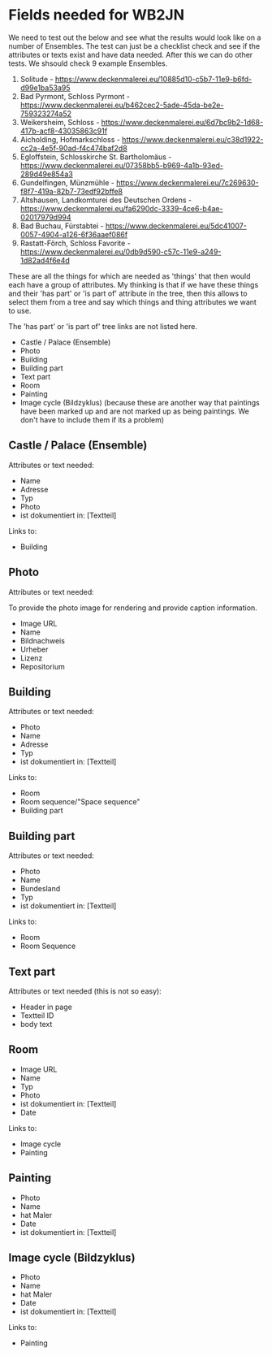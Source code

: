 # Fields needed for WB2JN

We need to test out the below and see what the results would look like on a number of Ensembles. The test can just be a checklist check and see if the attributes or texts exist and have data needed. After this we can do other tests. We shsould check 9 example Ensembles.

  1. Solitude - https://www.deckenmalerei.eu/10885d10-c5b7-11e9-b6fd-d99e1ba53a95
  2. Bad Pyrmont, Schloss Pyrmont - https://www.deckenmalerei.eu/b462cec2-5ade-45da-be2e-759323274a52 
  3. Weikersheim, Schloss - https://www.deckenmalerei.eu/6d7bc9b2-1d68-417b-acf8-43035863c91f
  4. Aicholding, Hofmarkschloss - https://www.deckenmalerei.eu/c38d1922-cc2a-4e5f-90ad-f4c474baf2d8
  5. Egloffstein, Schlosskirche St. Bartholomäus - https://www.deckenmalerei.eu/07358bb5-b969-4a1b-93ed-289d49e854a3 
  6. Gundelfingen, Münzmühle - https://www.deckenmalerei.eu/7c269630-f8f7-419a-82b7-73edf92bffe8
  7. Altshausen, Landkomturei des Deutschen Ordens - https://www.deckenmalerei.eu/fa6290dc-3339-4ce6-b4ae-02017979d994 
  8. Bad Buchau, Fürstabtei - https://www.deckenmalerei.eu/5dc41007-0057-4904-a126-6f36aaef086f 
  9. Rastatt-Förch, Schloss Favorite - https://www.deckenmalerei.eu/0db9d590-c57c-11e9-a249-1d82ad4f6e4d 

These are all the things for which are needed as 'things' that then would each have a group of attributes. My thinking is that if we have these things and their 'has part' or 'is part of' attribute in the tree, then this allows to select them from a tree and say which things and thing attributes we want to use.

The 'has part' or 'is part of' tree links are not listed here.

  - Castle / Palace (Ensemble)
  - Photo
  - Building
  - Building part
  - Text part
  - Room
  - Painting
  - Image cycle (Bildzyklus) (because these are another way that paintings have been marked up and are not marked up as being paintings. We don't have to include them if its a problem)

## Castle / Palace (Ensemble)

Attributes or text needed:

  - Name
  - Adresse
  - Typ
  - Photo
  - ist dokumentiert in: [Textteil]

Links to:

 - Building

## Photo

Attributes or text needed:

To provide the photo image for rendering and provide caption information.

  - Image URL
  - Name
  - Bildnachweis
  - Urheber
  - Lizenz
  - Repositorium

## Building

Attributes or text needed:

  - Photo
  - Name
  - Adresse
  - Typ
  - ist dokumentiert in: [Textteil]

Links to:  
  - Room
  - Room sequence/"Space sequence"
  - Building part

## Building part

Attributes or text needed:

  - Photo
  - Name
  - Bundesland
  - Typ 
  - ist dokumentiert in: [Textteil]

Links to:  
  - Room
  - Room Sequence

## Text part

Attributes or text needed (this is not so easy):

  - Header in page
  - Textteil ID
  - body text

## Room

  - Image URL
  - Name
  - Typ 
  - Photo 
  - ist dokumentiert in: [Textteil]
  - Date

Links to:  
  - Image cycle
  - Painting

## Painting

  - Photo
  - Name
  - hat Maler
  - Date
  - ist dokumentiert in: [Textteil]

## Image cycle (Bildzyklus)

  - Photo
  - Name
  - hat Maler
  - Date
  - ist dokumentiert in: [Textteil]

Links to:
  - Painting


